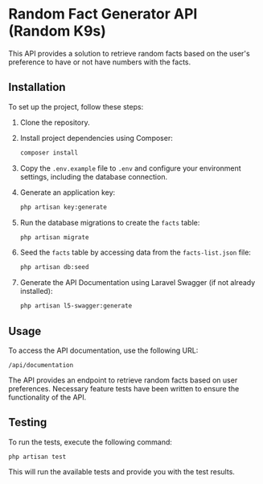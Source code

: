 # Random Fact Generator API (Random K9s)

This API provides a solution to retrieve random facts based on the user's preference to have or not have numbers with the facts.

## Installation

To set up the project, follow these steps:

1. Clone the repository.
2. Install project dependencies using Composer:

   ```bash
   composer install

1. Copy the `.env.example` file to `.env` and configure your environment settings, including the database connection.

2. Generate an application key:
   ```bash
   php artisan key:generate

3. Run the database migrations to create the `facts` table:
   ```bash
   php artisan migrate

4. Seed the `facts` table by accessing data from the `facts-list.json` file:
   ```bash
   php artisan db:seed

5. Generate the API Documentation using Laravel Swagger (if not already installed):
    ```bash
   php artisan l5-swagger:generate

## Usage

To access the API documentation, use the following URL:

    /api/documentation

The API provides an endpoint to retrieve random facts based on user preferences. Necessary feature tests have been written to ensure the functionality of the API.

## Testing

To run the tests, execute the following command:

    php artisan test

This will run the available tests and provide you with the test results.
